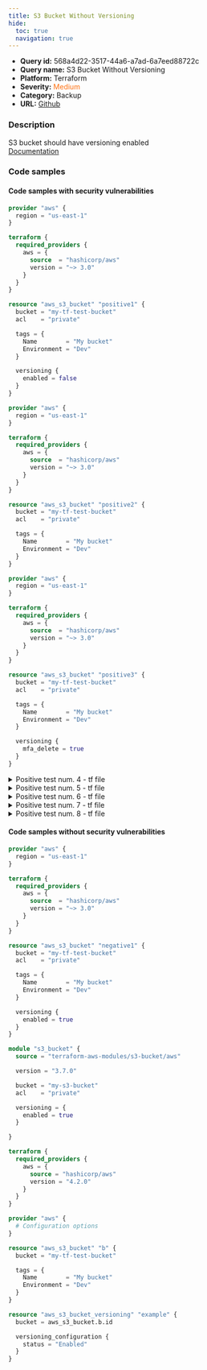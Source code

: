 ```yaml
---
title: S3 Bucket Without Versioning
hide:
  toc: true
  navigation: true
---
```


<style>
  .highlight .hll {
    background-color: #ff171742;
  }
  .md-content {
    max-width: 1100px;
    margin: 0 auto;
  }
</style>

-   **Query id:** 568a4d22-3517-44a6-a7ad-6a7eed88722c
-   **Query name:** S3 Bucket Without Versioning
-   **Platform:** Terraform
-   **Severity:** <span style="color:#ff7213">Medium</span>
-   **Category:** Backup
-   **URL:** [Github](https://github.com/Checkmarx/kics/tree/master/assets/queries/terraform/aws/s3_bucket_without_versioning)

### Description
S3 bucket should have versioning enabled<br>
[Documentation](https://registry.terraform.io/providers/hashicorp/aws/latest/docs/resources/s3_bucket#versioning)

### Code samples
#### Code samples with security vulnerabilities
```tf title="Positive test num. 1 - tf file" hl_lines="24"
provider "aws" {
  region = "us-east-1"
}

terraform {
  required_providers {
    aws = {
      source  = "hashicorp/aws"
      version = "~> 3.0"
    }
  }
}

resource "aws_s3_bucket" "positive1" {
  bucket = "my-tf-test-bucket"
  acl    = "private"

  tags = {
    Name        = "My bucket"
    Environment = "Dev"
  }

  versioning {
    enabled = false
  }
}

```
```tf title="Positive test num. 2 - tf file" hl_lines="14"
provider "aws" {
  region = "us-east-1"
}

terraform {
  required_providers {
    aws = {
      source  = "hashicorp/aws"
      version = "~> 3.0"
    }
  }
}

resource "aws_s3_bucket" "positive2" {
  bucket = "my-tf-test-bucket"
  acl    = "private"

  tags = {
    Name        = "My bucket"
    Environment = "Dev"
  }
}

```
```tf title="Positive test num. 3 - tf file" hl_lines="23"
provider "aws" {
  region = "us-east-1"
}

terraform {
  required_providers {
    aws = {
      source  = "hashicorp/aws"
      version = "~> 3.0"
    }
  }
}

resource "aws_s3_bucket" "positive3" {
  bucket = "my-tf-test-bucket"
  acl    = "private"

  tags = {
    Name        = "My bucket"
    Environment = "Dev"
  }

  versioning {
    mfa_delete = true
  }
}

```
<details><summary>Positive test num. 4 - tf file</summary>

```tf hl_lines="10"
module "s3_bucket" {
  source = "terraform-aws-modules/s3-bucket/aws"

  version = "3.7.0"

  bucket = "my-s3-bucket"
  acl    = "private"

  versioning = {
    enabled = false
  }

}

```
</details>
<details><summary>Positive test num. 5 - tf file</summary>

```tf hl_lines="9"
module "s3_bucket" {
  source = "terraform-aws-modules/s3-bucket/aws"

  version = "3.7.0"

  bucket = "my-s3-bucket"
  acl    = "private"

  versioning = {
    mfa_delete = true
  }

}

```
</details>
<details><summary>Positive test num. 6 - tf file</summary>

```tf hl_lines="1"
module "s3_bucket" {
  source = "terraform-aws-modules/s3-bucket/aws"

  version = "3.7.0"

  bucket = "my-s3-bucket"
  acl    = "private"

}

```
</details>
<details><summary>Positive test num. 7 - tf file</summary>

```tf hl_lines="27"
terraform {
  required_providers {
    aws = {
      source = "hashicorp/aws"
      version = "4.2.0"
    }
  }
}

provider "aws" {
  # Configuration options
}

resource "aws_s3_bucket" "b0" {
  bucket = "my-tf-test-bucket"

  tags = {
    Name        = "My bucket"
    Environment = "Dev"
  }
}

resource "aws_s3_bucket_versioning" "example" {
  bucket = aws_s3_bucket.b0.id

  versioning_configuration {
    status = "Suspended"
  }
}

```
</details>
<details><summary>Positive test num. 8 - tf file</summary>

```tf hl_lines="14"
terraform {
  required_providers {
    aws = {
      source = "hashicorp/aws"
      version = "4.2.0"
    }
  }
}

provider "aws" {
  # Configuration options
}

resource "aws_s3_bucket" "b2" {
  bucket = "my-tf-test-bucket"

  tags = {
    Name        = "My bucket"
    Environment = "Dev"
  }
}

```
</details>


#### Code samples without security vulnerabilities
```tf title="Negative test num. 1 - tf file"
provider "aws" {
  region = "us-east-1"
}

terraform {
  required_providers {
    aws = {
      source  = "hashicorp/aws"
      version = "~> 3.0"
    }
  }
}

resource "aws_s3_bucket" "negative1" {
  bucket = "my-tf-test-bucket"
  acl    = "private"

  tags = {
    Name        = "My bucket"
    Environment = "Dev"
  }

  versioning {
    enabled = true
  }
}

```
```tf title="Negative test num. 2 - tf file"
module "s3_bucket" {
  source = "terraform-aws-modules/s3-bucket/aws"

  version = "3.7.0"

  bucket = "my-s3-bucket"
  acl    = "private"

  versioning = {
    enabled = true
  }

}

```
```tf title="Negative test num. 3 - tf file"
terraform {
  required_providers {
    aws = {
      source = "hashicorp/aws"
      version = "4.2.0"
    }
  }
}

provider "aws" {
  # Configuration options
}

resource "aws_s3_bucket" "b" {
  bucket = "my-tf-test-bucket"

  tags = {
    Name        = "My bucket"
    Environment = "Dev"
  }
}

resource "aws_s3_bucket_versioning" "example" {
  bucket = aws_s3_bucket.b.id

  versioning_configuration {
    status = "Enabled"
  }
}

```
